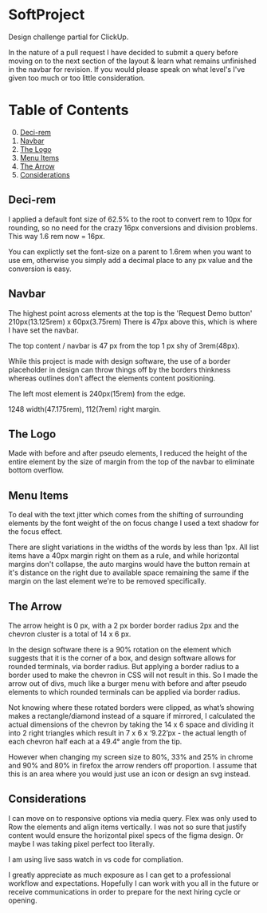 # SoftProject
Design challenge partial for ClickUp.

In the nature of a pull request
I have decided to submit a query before moving on to the next section of the layout & learn what remains unfinished in the navbar for revision.
If you would please speak on what level's I've given too much or too little consideration.

# Table of Contents
0. [Deci-rem](#Deci-rem)
1. [Navbar](#Navbar)
2. [The Logo](#The-Logo)
3. [Menu Items](#Menu-Items)
4. [The Arrow](#The-Arrow)
5. [Considerations](#Considerations)


## Deci-rem

I applied a default font size of 62.5% to the root to convert rem to 10px for rounding, so no need for the crazy 16px conversions and division problems.
This way 1.6 rem now = 16px.

You can explictly set the font-size on a parent to 1.6rem when you want to use em,
otherwise you simply add a decimal place to any px value and the conversion is easy.


## Navbar

The highest point across elements at the top is the 'Request Demo button' 210px(13.125rem) x 60px(3.75rem)
There is 47px above this, which is where I have set the navbar.

The top content / navbar is 47 px from the top
1 px shy of 3rem(48px).

While this project is made with design software, the use of a border placeholder in design
can throw things off by the borders thinkness
whereas outlines don’t affect the elements content positioning.

The left most element is 240px(15rem) from the edge.

1248 width(47.175rem), 112(7rem) right margin.


## The Logo

Made with before and after pseudo elements, I reduced the height of the entire element by the size of margin from the top of the navbar 
to eliminate bottom overflow.


## Menu Items

To deal with the text jitter which comes from the shifting of surrounding elements by the font weight of the on focus change
I used a text shadow for the focus effect.

There are slight variations in the widths of the words by less than 1px.
All list items have a 40px margin right on them as a rule,
and while horizontal margins don't collapse, the auto margins would have the button remain at it's distance on the right due to available space remaining the same
if the margin on the last element we're to be removed specifically.


## The Arrow
The arrow height is 0 px, with a 2 px border border radius 2px
and the chevron cluster is a total of 14 x 6 px.

In the design software there is a 90% rotation on the element which suggests that it is the corner of a box, 
and design software allows for rounded terminals, via border radius.
But applying a border radius to a border used to make the chevron in CSS will not result in this.
So I made the arrow out of divs, much like a burger menu with before and after pseudo elements
to which rounded terminals can be applied via border radius.

Not knowing where these rotated borders were clipped, as what’s showing makes a rectangle/diamond instead of a square if mirrored,
I calculated the actual dimensions of the chevron by taking the 14 x 6 space and dividing it 
into 2 right triangles which result in 7 x 6 x ‘9.22’px - the actual length of each chevron half
each at a 49.4° angle from the tip.

However when changing my screen size to 80%, 33% and 25% in chrome and 90% and 80% in firefox the arrow renders off proportion.
I assume that this is an area where you would just use an icon or design an svg instead.

## Considerations

I can move on to responsive options via media query.
Flex was only used to Row the elements and align items vertically. I was not so sure that justify content would ensure the horizontal pixel specs of the figma design.
Or maybe I was taking pixel perfect too literally.

I am using live sass watch in vs code for compliation.

I greatly appreciate as much exposure as I can get to a professional workflow and expectations.
Hopefully I can work with you all in the future or receive communications in order to prepare for the next hiring cycle or opening.

